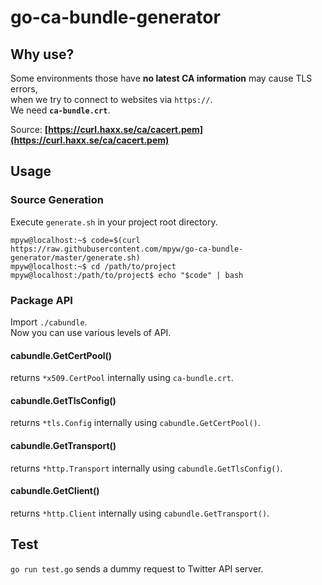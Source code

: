 # go-ca-bundle-generator

## Why use?

Some environments those have **no latest CA information** may cause TLS errors,  
when we try to connect to websites via `https://`.  
We need **`ca-bundle.crt`**.

Source: **[https://curl.haxx.se/ca/cacert.pem](https://curl.haxx.se/ca/cacert.pem)**

## Usage

### Source Generation

Execute `generate.sh` in your project root directory.

```ShellSession
mpyw@localhost:~$ code=$(curl https://raw.githubusercontent.com/mpyw/go-ca-bundle-generator/master/generate.sh)
mpyw@localhost:~$ cd /path/to/project
mpyw@localhost:/path/to/project$ echo "$code" | bash
```

### Package API

Import `./cabundle`.  
Now you can use various levels of API.

#### cabundle.GetCertPool()

returns `*x509.CertPool` internally using `ca-bundle.crt`.

#### cabundle.GetTlsConfig()

returns `*tls.Config` internally using `cabundle.GetCertPool()`.

#### cabundle.GetTransport()

returns `*http.Transport` internally using `cabundle.GetTlsConfig()`.

#### cabundle.GetClient()

returns `*http.Client` internally using `cabundle.GetTransport()`.

## Test

`go run test.go` sends a dummy request to Twitter API server.
